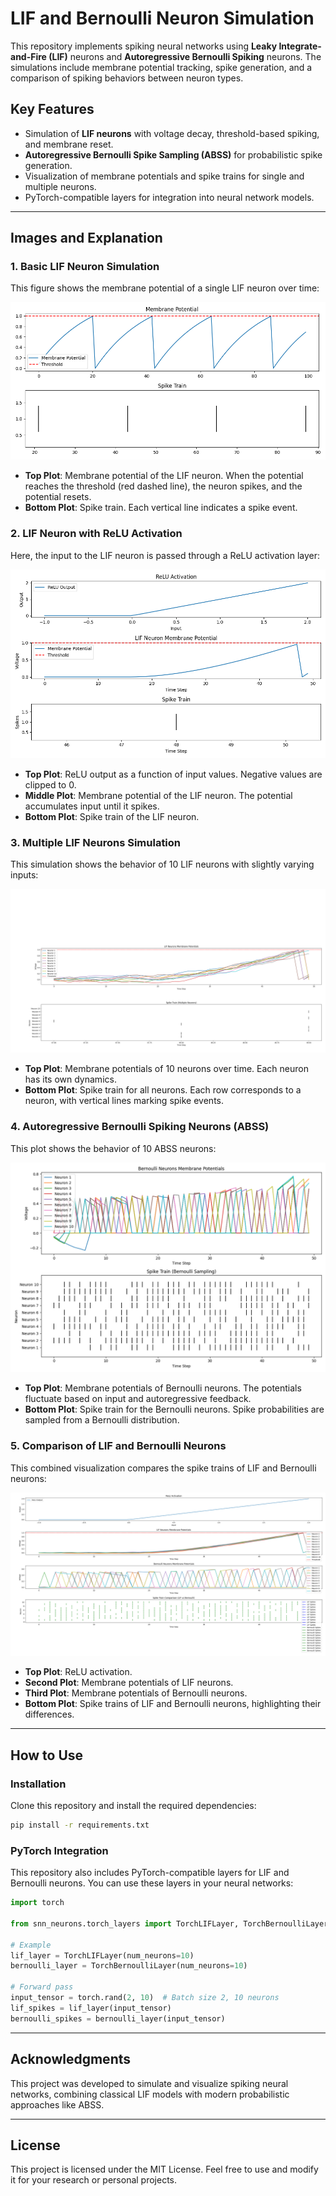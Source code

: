 # LIF and Bernoulli Neuron Simulation

This repository implements spiking neural networks using **Leaky Integrate-and-Fire (LIF)** neurons and **Autoregressive Bernoulli Spiking** neurons. The simulations include membrane potential tracking, spike generation, and a comparison of spiking behaviors between neuron types.

## Key Features
- Simulation of **LIF neurons** with voltage decay, threshold-based spiking, and membrane reset.
- **Autoregressive Bernoulli Spike Sampling (ABSS)** for probabilistic spike generation.
- Visualization of membrane potentials and spike trains for single and multiple neurons.
- PyTorch-compatible layers for integration into neural network models.

---

## Images and Explanation

### 1. **Basic LIF Neuron Simulation**
This figure shows the membrane potential of a single LIF neuron over time:

![LIF Neuron Simulation](./src/Images/Spikes.png)

- **Top Plot**: Membrane potential of the LIF neuron. When the potential reaches the threshold (red dashed line), the neuron spikes, and the potential resets.
- **Bottom Plot**: Spike train. Each vertical line indicates a spike event.

### 2. **LIF Neuron with ReLU Activation**
Here, the input to the LIF neuron is passed through a ReLU activation layer:

![ReLU Activation with LIF Neuron](./src/Images/Spikes_ReLU.png)

- **Top Plot**: ReLU output as a function of input values. Negative values are clipped to 0.
- **Middle Plot**: Membrane potential of the LIF neuron. The potential accumulates input until it spikes.
- **Bottom Plot**: Spike train of the LIF neuron.

### 3. **Multiple LIF Neurons Simulation**
This simulation shows the behavior of 10 LIF neurons with slightly varying inputs:

![Multiple LIF Neurons](./src/Images/Spikes_ReLU_10neurons.png)

- **Top Plot**: Membrane potentials of 10 neurons over time. Each neuron has its own dynamics.
- **Bottom Plot**: Spike train for all neurons. Each row corresponds to a neuron, with vertical lines marking spike events.

### 4. **Autoregressive Bernoulli Spiking Neurons (ABSS)**
This plot shows the behavior of 10 ABSS neurons:

![Bernoulli Spiking Neurons](./src/Images/ABSS.png)

- **Top Plot**: Membrane potentials of Bernoulli neurons. The potentials fluctuate based on input and autoregressive feedback.
- **Bottom Plot**: Spike train for the Bernoulli neurons. Spike probabilities are sampled from a Bernoulli distribution.

### 5. **Comparison of LIF and Bernoulli Neurons**
This combined visualization compares the spike trains of LIF and Bernoulli neurons:

![LIF vs Bernoulli Comparison](./src/Images/ABSS_LIF_Combine.png)

- **Top Plot**: ReLU activation.
- **Second Plot**: Membrane potentials of LIF neurons.
- **Third Plot**: Membrane potentials of Bernoulli neurons.
- **Bottom Plot**: Spike trains of LIF and Bernoulli neurons, highlighting their differences.

---

## How to Use

### Installation
Clone this repository and install the required dependencies:

```bash
pip install -r requirements.txt
```

### PyTorch Integration
This repository also includes PyTorch-compatible layers for LIF and Bernoulli neurons. You can use these layers in your neural networks:

```python
import torch

from snn_neurons.torch_layers import TorchLIFLayer, TorchBernoulliLayer

# Example
lif_layer = TorchLIFLayer(num_neurons=10)
bernoulli_layer = TorchBernoulliLayer(num_neurons=10)

# Forward pass
input_tensor = torch.rand(2, 10)  # Batch size 2, 10 neurons
lif_spikes = lif_layer(input_tensor)
bernoulli_spikes = bernoulli_layer(input_tensor)
```

---

## Acknowledgments
This project was developed to simulate and visualize spiking neural networks, combining classical LIF models with modern probabilistic approaches like ABSS.

---

## License
This project is licensed under the MIT License. Feel free to use and modify it for your research or personal projects.


